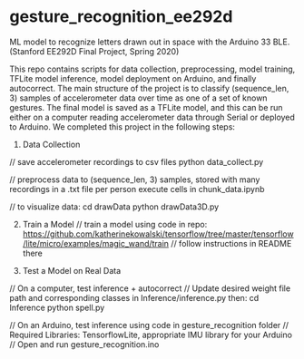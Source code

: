 # gesture_recognition_ee292d
ML model to recognize letters drawn out in space with the Arduino 33 BLE. (Stanford EE292D Final Project, Spring 2020)

This repo contains scripts for data collection, preprocessing, model training, TFLite model inference, model deployment on Arduino, and finally autocorrect. The main structure of the project is to classify (sequence_len, 3) samples of accelerometer data over time as one of a set of known gestures. The final model is saved as a TFLite model, and this can be run either on a computer reading accelerometer data through Serial or deployed to Arduino. We completed this project in the following steps:


1. Data Collection

// save accelerometer recordings to csv files
python data_collect.py 

// preprocess data to (sequence_len, 3) samples, stored with many recordings in a .txt file per person
execute cells in chunk_data.ipynb

// to visualize data:
cd drawData
python drawData3D.py


2. Train a Model
// train a model using code in repo: https://github.com/katherinekowalski/tensorflow/tree/master/tensorflow/lite/micro/examples/magic_wand/train
// follow instructions in README there


3. Test a Model on Real Data

// On a computer, test inference + autocorrect
// Update desired weight file path and corresponding classes in Inference/inference.py then:
cd Inference
python spell.py

// On an Arduino, test inference using code in gesture_recognition folder
// Required Libraries: TensorflowLite, appropriate IMU library for your Arduino
// Open and run gesture_recognition.ino





